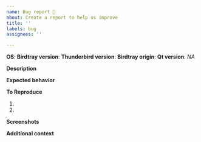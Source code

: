 ```yaml
---
name: Bug report 🐞
about: Create a report to help us improve
title: ''
labels: bug
assignees: ''

---
```


<!-- Thank you for creating this bug report. -->
<!-- Texts like these are comments to help you create the bug report and will not be visible in the final bugreport. -->

**OS**: <!-- Your operating system and it's version. For Windows, please specify if it is 64 or 32 bit. For Linux, please also include your distribution name and version. -->
**Birdtray version**: <!-- The version of Birdtray, can be found in the "About" tab of the preferences. -->
**Thunderbird version**: <!-- The Thunderbird version. -->
**Birdtray origin**: <!-- How did you install Birdtray? Possible options could be: "From source", "From installer" or "From package manager" -->
**Qt version**: _NA_ <!-- Only fill this, if you compiled Birdtray yourself. -->

**Description**
<!-- Describe what happened as exact as possible. -->

**Expected behavior**
<!-- Describe what you expected to happen instead. -->

**To Reproduce**
<!-- Describe the steps to reproduce the bug. -->
1. <!-- Step 1 -->
2. <!-- Step 2 -->
<!-- ... -->

**Screenshots**
<!-- If you have any screenshots to help explain your problem, paste them here. Otherwise you can delete this section. -->

**Additional context**
<!-- If you have any additional information about the problem, include it here. Otherwise you can delete this section. -->
